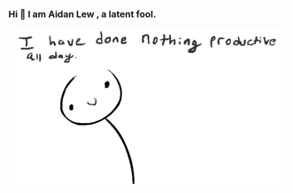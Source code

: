 ### Hi 👋 I am Aidan Lew ,  a latent fool.

<div  align="center">
<img src="https://github.com/AL-377/AL-377/blob/main/me.gif">  
</div>

